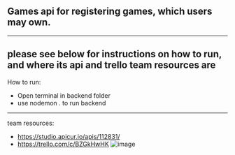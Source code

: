 Games api for registering games, which users may own. 
------------------------------------------------------
------------------------------------------------------
please see below for instructions on how to run, and where its api and trello team resources are
------------------------------------------------------
How to run:
 - Open terminal in backend folder
 - use nodemon . to run backend
------------------------------------------------------
team resources:
- https://studio.apicur.io/apis/112831/
- https://trello.com/c/BZGkHwHK
![image](https://github.com/user-attachments/assets/6af3b313-4d81-4e9e-8533-6771f7dbc6c3)
